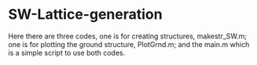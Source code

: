 # SW-Lattice-generation
Here there are three codes, one is for creating structures, makestr_SW.m; one is for plotting the ground structure, PlotGrnd.m; and the main.m which is a simple script to use both codes.
